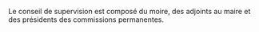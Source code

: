 Le conseil de supervision est composé du moire, des adjoints au maire et des présidents des commissions permanentes.
